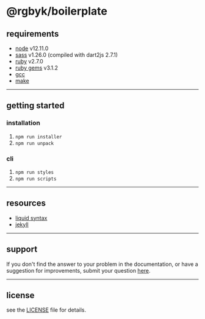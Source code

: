 # @rgbyk/boilerplate

## requirements
- [node](https://nodejs.org/) v12.11.0
- [sass](https://sass-lang.com/dart-sass) v1.26.0 (compiled with dart2js 2.7.1)
- [ruby](https://www.ruby-lang.org/en/downloads/) v2.7.0
- [ruby gems](https://rubygems.org/pages/download) v3.1.2
- [gcc](https://gcc.gnu.org/install/)
- [make](https://www.gnu.org/software/make/)

----

## getting started

### installation

1. `npm run installer`
2. `npm run unpack`

### cli

1. `npm run styles` 
2. `npm run scripts`

----

## resources

- [liquid syntax](https://shopify.github.io/liquid/tags/comment/)
- [jekyll](https://jekyllrb.com/)

----

## support
If you don't find the answer to your problem in the documentation, or have a suggestion for improvements, submit your question [here](https://github.com/rgbyk/boilerplate/issues).

----

## license
see the [LICENSE](LICENSE) file for details.